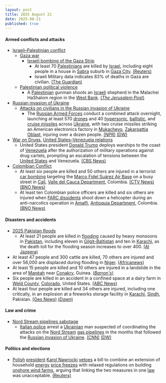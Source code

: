 ```yaml
---
layout: post
title: 2025 August 21
date: 2025-08-21
published: true
---
```



#### Armed conflicts and attacks

* [Israeli–Palestinian conflict](https://en.wikipedia.org/wiki/Israeli%E2%80%93Palestinian_conflict "Israeli–Palestinian conflict")
  * [Gaza war](https://en.wikipedia.org/wiki/Gaza_war "Gaza war")
    * [Israeli bombing of the Gaza Strip](https://en.wikipedia.org/wiki/Israeli_bombing_of_the_Gaza_Strip "Israeli bombing of the Gaza Strip")
      * At least 70 [Palestinians](https://en.wikipedia.org/wiki/Palestinians "Palestinians") are killed by [Israel](https://en.wikipedia.org/wiki/Israel "Israel"), including eight people in a house in [Sabra](https://en.wikipedia.org/wiki/Sabra%2C_Gaza "Sabra, Gaza") suburb in [Gaza City](https://en.wikipedia.org/wiki/Gaza_City "Gaza City"). [(Reuters)](https://www.reuters.com/world/middle-east/netanyahu-says-israel-resume-gaza-negotiations-end-war-free-hostages-2025-08-21/)
      * Israeli Military data indicates 83% of deaths in Gaza are civilian. [(The Guardian)](https://www.theguardian.com/world/ng-interactive/2025/aug/21/revealed-israeli-militarys-own-data-indicates-civilian-death-rate-of-83-in-gaza-war)
  * [Palestinian political violence](https://en.wikipedia.org/wiki/Palestinian_political_violence "Palestinian political violence")
    * A [Palestinian](https://en.wikipedia.org/wiki/Palestine "Palestine") gunman shoots an [Israeli](https://en.wikipedia.org/wiki/Israelis "Israelis") shepherd in the Malachei HaShalom region in the [West Bank](https://en.wikipedia.org/wiki/West_Bank "West Bank"). [(*The Jerusalem Post*)](https://www.jpost.com/israel-news/article-864860)
* [Russian invasion of Ukraine](https://en.wikipedia.org/wiki/Russian_invasion_of_Ukraine "Russian invasion of Ukraine")
  * [Attacks on civilians in the Russian invasion of Ukraine](https://en.wikipedia.org/wiki/Attacks_on_civilians_in_the_Russian_invasion_of_Ukraine "Attacks on civilians in the Russian invasion of Ukraine")
    * The [Russian Armed Forces](https://en.wikipedia.org/wiki/Russian_Armed_Forces "Russian Armed Forces") conduct a combined attack overnight, launching at least 570 [drones](https://en.wikipedia.org/wiki/Drone_warfare "Drone warfare") and 40 [hypersonic](https://en.wikipedia.org/wiki/Hypersonic_missile "Hypersonic missile"), [ballistic](https://en.wikipedia.org/wiki/Ballistic_missile "Ballistic missile"), and [cruise missiles](https://en.wikipedia.org/wiki/Cruise_missile "Cruise missile") across [Ukraine](https://en.wikipedia.org/wiki/Ukraine "Ukraine"), with two cruise missiles striking an American electronics factory in [Mukachevo](https://en.wikipedia.org/wiki/Mukachevo "Mukachevo"), [Zakarpattia Oblast](https://en.wikipedia.org/wiki/Zakarpattia_Oblast "Zakarpattia Oblast"), injuring over a dozen people. [(NPR)](https://www.npr.org/2025/08/21/g-s1-84146/russia-ukraine-american-factory) [(DW)](https://www.dw.com/en/ukraine-russia-launches-largest-strikes-in-weeks/live-73712664)
* [War on Drugs](https://en.wikipedia.org/wiki/War_on_Drugs "War on Drugs"), [United States–Venezuela relations](https://en.wikipedia.org/wiki/United_States%E2%80%93Venezuela_relations "United States–Venezuela relations")
  * United States president [Donald Trump](https://en.wikipedia.org/wiki/Donald_Trump "Donald Trump") deploys warships to the coast of [Venezuela](https://en.wikipedia.org/wiki/Venezuela "Venezuela") after the authorization of military operations against drug cartels, prompting an escalation of tensions between the [United States](https://en.wikipedia.org/wiki/United_States "United States") and Venezuela. [(CBS News)](https://www.cbsnews.com/news/us-warships-venezuela-trump-nicolas-maduro-tension-drug-cartel-accusations/)
* [Colombian Conflict](https://en.wikipedia.org/wiki/Colombian_Conflict "Colombian Conflict")
  * At least six people are killed and 50 others are injured in a terrorist [car bombing](https://en.wikipedia.org/wiki/Car_bomb "Car bomb") targeting the [Marco Fidel Suárez Air Base](https://en.wikipedia.org/wiki/Marco_Fidel_Su%C3%A1rez_Air_Base "Marco Fidel Suárez Air Base") on a busy street in [Cali](https://en.wikipedia.org/wiki/Cali "Cali"), [Valle del Cauca Department](https://en.wikipedia.org/wiki/Valle_del_Cauca_Department "Valle del Cauca Department"), Colombia. [(CTV News)](https://www.ctvnews.ca/world/article/five-dead-36-injured-in-bomb-attack-on-colombia-air-base/) [(BNO News)](https://bnonews.com/index.php/2025/08/colombian-police-helicopter-shot-down-during-anti-narcotics-mission-10-killed/)
  * At least ten Colombian police officers are killed and six others are injured when [FARC dissidents](https://en.wikipedia.org/wiki/FARC_dissidents "FARC dissidents") shoot down a helicopter during an anti-narcotics operation in [Amalfi](https://en.wikipedia.org/wiki/Amalfi%2C_Antioquia "Amalfi, Antioquia"), [Antioquia Department](https://en.wikipedia.org/wiki/Antioquia_Department "Antioquia Department"), Colombia. [(BNO News)](https://bnonews.com/index.php/2025/08/colombian-police-helicopter-shot-down-during-anti-narcotics-mission-10-killed/)

#### Disasters and accidents

* [2025 Pakistan floods](https://en.wikipedia.org/wiki/2025_Pakistan_floods "2025 Pakistan floods")
  * At least 21 people are killed in [flooding](https://en.wikipedia.org/wiki/Flood "Flood") caused by heavy monsoons in [Pakistan](https://en.wikipedia.org/wiki/Pakistan "Pakistan"), including eleven in [Gilgit-Baltistan](https://en.wikipedia.org/wiki/Gilgit-Baltistan "Gilgit-Baltistan") and ten in [Karachi](https://en.wikipedia.org/wiki/Karachi "Karachi"), as the death toll for the flooding season increases to over 400. [(Al Jazeera)](https://www.aljazeera.com/news/2025/8/20/at-least-21-killed-in-pakistan-torrential-rain-flooding)
* At least 47 people and 300 cattle are killed, 70 others are injured and over 56,000 are displaced during flooding in [Niger](https://en.wikipedia.org/wiki/Niger "Niger"). [(Africanews)](https://www.africanews.com/2025/08/21/flooding-in-niger-displaces-tens-of-thousands-and-leaves-at-least-47-dead/)
* At least 15 people are killed and 10 others are injured in a landslide in the area of [Manéah](https://en.wikipedia.org/wiki/Man%C3%A9ah "Manéah") near [Conakry](https://en.wikipedia.org/wiki/Conakry "Conakry"), Guinea. [(*Barron's*)](https://www.barrons.com/news/at-least-15-killed-in-guinea-landslide-cba39ea7)
* Six people are killed in an accident in a confined space at a dairy farm in [Weld County](https://en.wikipedia.org/wiki/Weld_County%2C_Colorado "Weld County, Colorado"), [Colorado](https://en.wikipedia.org/wiki/Colorado "Colorado"), United States. [(ABC News)](https://abcnews.go.com/US/colorado-dairy-farm-fatalities/story?id=124860031)
* At least four people are killed and 34 others are injured, including one critically, in an explosion at a fireworks storage facility in [Karachi](https://en.wikipedia.org/wiki/Karachi "Karachi"), [Sindh](https://en.wikipedia.org/wiki/Sindh "Sindh"), Pakistan. [(Geo News)](https://www.geo.tv/latest/619774-blast-at-karachis-ma-jinnah-road-firecracker-warehouse-injures-25) [(*Dawn*)](https://www.dawn.com/news/1932442)

#### Law and crime

* [Nord Stream pipelines sabotage](https://en.wikipedia.org/wiki/Nord_Stream_pipelines_sabotage "Nord Stream pipelines sabotage")
  * [Italian police](https://en.wikipedia.org/wiki/Italian_police "Italian police") arrest a [Ukrainian](https://en.wikipedia.org/wiki/Ukrainians "Ukrainians") man suspected of coordinating the attacks on the [Nord Stream](https://en.wikipedia.org/wiki/Nord_Stream "Nord Stream") [gas pipelines](https://en.wikipedia.org/wiki/Gas_pipeline "Gas pipeline") in the months that followed the [Russian invasion of Ukraine](https://en.wikipedia.org/wiki/Russian_invasion_of_Ukraine "Russian invasion of Ukraine"). [(CNN)](https://www.cnn.com/2025/08/21/europe/nordstream-germany-italy-arrest-intl) [(DW)](https://www.dw.com/en/germany-arrest-made-over-nord-stream-pipeline-explosions/a-73716929)

#### Politics and elections

* [Polish](https://en.wikipedia.org/wiki/Poland "Poland") [president](https://en.wikipedia.org/wiki/President_of_Poland "President of Poland") [Karol Nawrocki](https://en.wikipedia.org/wiki/Karol_Nawrocki "Karol Nawrocki") [vetoes](https://en.wikipedia.org/wiki/Veto "Veto") a bill to combine an extension of household [energy](https://en.wikipedia.org/wiki/Energy_in_Poland "Energy in Poland") [price freezes](https://en.wikipedia.org/wiki/Price_controls "Price controls") with relaxed regulations on building [onshore wind farms](https://en.wikipedia.org/wiki/Wind_power_in_Poland "Wind power in Poland"), arguing that linking the two measures in one [law](https://en.wikipedia.org/wiki/Law_of_Poland "Law of Poland") was unacceptable. [(Reuters)](https://www.reuters.com/business/energy/polish-president-vetoes-bill-easing-rules-about-building-wind-farms-2025-08-21/)
